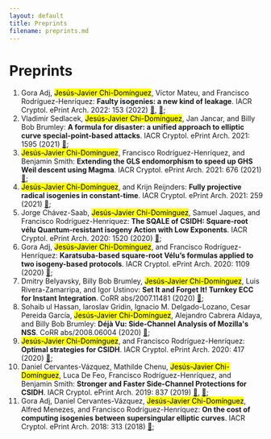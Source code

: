 ```yaml
---
layout: default
title: Preprints
filename: preprints.md
--- 
```


# Preprints

1. Gora Adj, <mark>Jes&uacute;s-Javier Chi-Dom&iacute;nguez</mark>, V&iacute;ctor Mateu, and Francisco Rodr&iacute;guez-Henr&iacute;quez: **Faulty isogenies: a new kind of leakage**. IACR Cryptol. ePrint Arch. 2022: 153 (2022) [&#128279;](https://eprint.iacr.org/2022/153), [&#128279;](https://arxiv.org/abs/2202.04896);
2. Vladimir Sedlacek, <mark>Jes&uacute;s-Javier Chi-Dom&iacute;nguez</mark>, Jan Jancar, and Billy Bob Brumley: **A formula for disaster: a unified approach to elliptic curve special-point-based attacks**. IACR Cryptol. ePrint Arch. 2021: 1595 (2021) [&#128279;](https://eprint.iacr.org/2021/1595);
3. <mark>Jes&uacute;s-Javier Chi-Dom&iacute;nguez</mark>, Francisco Rodr&iacute;guez-Henr&iacute;quez, and Benjamin Smith: **Extending the GLS endomorphism to speed up GHS Weil descent using Magma**. IACR Cryptol. ePrint Arch. 2021: 676 (2021) [&#128279;](https://eprint.iacr.org/2021/676);
4. <mark>Jes&uacute;s-Javier Chi-Dom&iacute;nguez</mark>, and Krijn Reijnders: **Fully projective radical isogenies in constant-time**. IACR Cryptol. ePrint Arch. 2021: 259 (2021) [&#128279;](https://eprint.iacr.org/2021/259);
5. Jorge Ch&aacute;vez-Saab, <mark>Jes&uacute;s-Javier Chi-Dom&iacute;nguez</mark>, Samuel Jaques, and Francisco Rodr&iacute;guez-Henr&iacute;quez: **The SQALE of CSIDH: Square-root v&eacute;lu Quantum-resistant isogeny Action with Low Exponents**. IACR Cryptol. ePrint Arch. 2020: 1520 (2020) [&#128279;](https://eprint.iacr.org/2020/1520);
6. Gora Adj, <mark>Jes&uacute;s-Javier Chi-Dom&iacute;nguez</mark>, and Francisco Rodr&iacute;guez-Henr&iacute;quez: **Karatsuba-based square-root Vélu’s formulas applied to two isogeny-based protocols**. IACR Cryptol. ePrint Arch. 2020: 1109 (2020) [&#128279;](https://eprint.iacr.org/2020/1109);
7. Dmitry Belyavsky, Billy Bob Brumley, <mark>Jes&uacute;s-Javier Chi-Dom&iacute;nguez</mark>, Luis Rivera-Zamarripa, and Igor Ustinov: **Set It and Forget It! Turnkey ECC for Instant Integration**. CoRR abs/2007.11481 (2020) [&#128279;](https://arxiv.org/abs/2007.11481);
8. Sohaib ul Hassan, Iaroslav Gridin, Ignacio M. Delgado-Lozano, Cesar Pereida Garc&iacute;a, <mark>Jes&uacute;s-Javier Chi-Dom&iacute;nguez</mark>, Alejandro Cabrera Aldaya, and Billy Bob Brumley: **D&eacute;j&agrave; Vu: Side-Channel Analysis of Mozilla's NSS**. CoRR abs/2008.06004 (2020) [&#128279;](https://arxiv.org/abs/2008.06004);
9. <mark>Jes&uacute;s-Javier Chi-Dom&iacute;nguez</mark>, and Francisco Rodr&iacute;guez-Henr&iacute;quez: **Optimal strategies for CSIDH**. IACR Cryptol. ePrint Arch. 2020: 417 (2020) [&#128279;](https://eprint.iacr.org/2020/417);
10. Daniel Cervantes-V&aacute;zquez, Mathilde Chenu, <mark>Jes&uacute;s-Javier Chi-Dom&iacute;nguez</mark>, Luca De Feo, Francisco Rodr&iacute;guez-Henr&iacute;quez, and Benjamin Smith: **Stronger and Faster Side-Channel Protections for CSIDH**. IACR Cryptol. ePrint Arch. 2019: 837 (2019) [&#128279;](https://eprint.iacr.org/2019/837), [&#128279;](https://arxiv.org/abs/1907.08704);
11. Gora Adj, Daniel Cervantes-V&aacute;zquez, <mark>Jes&uacute;s-Javier Chi-Dom&iacute;nguez</mark>, Alfred Menezes, and Francisco Rodr&iacute;guez-Henr&iacute;quez: **On the cost of computing isogenies between supersingular elliptic curves**. IACR Cryptol. ePrint Arch. 2018: 313 (2018) [&#128279;](https://eprint.iacr.org/2018/313);

